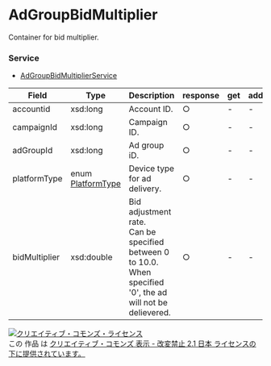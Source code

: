 # AdGroupBidMultiplier
Container for bid multiplier.
### Service
+ [AdGroupBidMultiplierService](../services/AdGroupBidMultiplierService.md)

| Field | Type | Description | response | get | add | set | remove | 
|---|---|---|---|---|---|---|---|
| accountid| xsd:long| Account ID.| ○ | - | - | Ignore | Ignore |
| campaignId| xsd:long| Campaign ID.| ○ | - | - | Requirement | Requirement |
| adGroupId| xsd:long| Ad group iD.|  ○ | - | - | Requirement | Requirement |
| platformType| enum [PlatformType](PlatformType.md)| Device type for ad delivery.|  ○ | - | - | Requirement | Requirement |
| bidMultiplier| xsd:double| Bid adjustment rate.<br>Can be specified between  0 to 10.0.<br>When specified '0', the ad will not be delievered.|  ○ | - | - | Requirement | Ignore |

<a rel="license" href="http://creativecommons.org/licenses/by-nd/2.1/jp/"><img alt="クリエイティブ・コモンズ・ライセンス" style="border-width:0" src="https://i.creativecommons.org/l/by-nd/2.1/jp/88x31.png" /></a><br />この 作品 は <a rel="license" href="http://creativecommons.org/licenses/by-nd/2.1/jp/">クリエイティブ・コモンズ 表示 - 改変禁止 2.1 日本 ライセンスの下に提供されています。</a>
